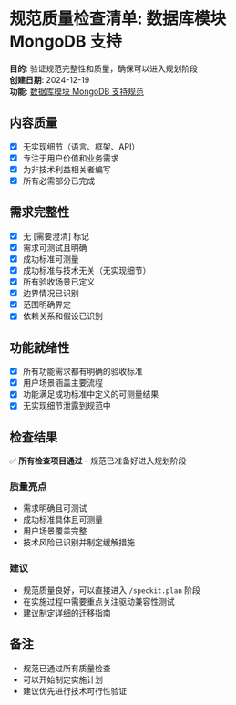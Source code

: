 # 规范质量检查清单: 数据库模块 MongoDB 支持

**目的**: 验证规范完整性和质量，确保可以进入规划阶段  
**创建日期**: 2024-12-19  
**功能**: [数据库模块 MongoDB 支持规范](./database-mongodb-support-spec.md)

## 内容质量

- [x] 无实现细节（语言、框架、API）
- [x] 专注于用户价值和业务需求
- [x] 为非技术利益相关者编写
- [x] 所有必需部分已完成

## 需求完整性

- [x] 无 [需要澄清] 标记
- [x] 需求可测试且明确
- [x] 成功标准可测量
- [x] 成功标准与技术无关（无实现细节）
- [x] 所有验收场景已定义
- [x] 边界情况已识别
- [x] 范围明确界定
- [x] 依赖关系和假设已识别

## 功能就绪性

- [x] 所有功能需求都有明确的验收标准
- [x] 用户场景涵盖主要流程
- [x] 功能满足成功标准中定义的可测量结果
- [x] 无实现细节泄露到规范中

## 检查结果

✅ **所有检查项目通过** - 规范已准备好进入规划阶段

### 质量亮点

- 需求明确且可测试
- 成功标准具体且可测量
- 用户场景覆盖完整
- 技术风险已识别并制定缓解措施

### 建议

- 规范质量良好，可以直接进入 `/speckit.plan` 阶段
- 在实施过程中需要重点关注驱动兼容性测试
- 建议制定详细的迁移指南

## 备注

- 规范已通过所有质量检查
- 可以开始制定实施计划
- 建议优先进行技术可行性验证
